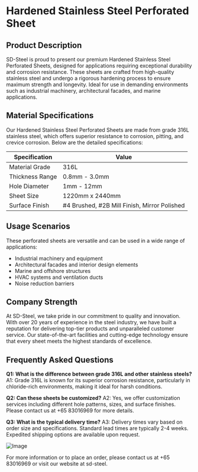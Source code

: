 # Hardened Stainless Steel Perforated Sheet

## Product Description

SD-Steel is proud to present our premium Hardened Stainless Steel Perforated Sheets, designed for applications requiring exceptional durability and corrosion resistance. These sheets are crafted from high-quality stainless steel and undergo a rigorous hardening process to ensure maximum strength and longevity. Ideal for use in demanding environments such as industrial machinery, architectural facades, and marine applications.

## Material Specifications

Our Hardened Stainless Steel Perforated Sheets are made from grade 316L stainless steel, which offers superior resistance to corrosion, pitting, and crevice corrosion. Below are the detailed specifications:

| Specification | Value |
|---------------|-------|
| Material Grade | 316L |
| Thickness Range | 0.8mm - 3.0mm |
| Hole Diameter | 1mm - 12mm |
| Sheet Size | 1220mm x 2440mm |
| Surface Finish | #4 Brushed, #2B Mill Finish, Mirror Polished |

## Usage Scenarios

These perforated sheets are versatile and can be used in a wide range of applications:
- Industrial machinery and equipment
- Architectural facades and interior design elements
- Marine and offshore structures
- HVAC systems and ventilation ducts
- Noise reduction barriers

## Company Strength

At SD-Steel, we take pride in our commitment to quality and innovation. With over 20 years of experience in the steel industry, we have built a reputation for delivering top-tier products and unparalleled customer service. Our state-of-the-art facilities and cutting-edge technology ensure that every sheet meets the highest standards of excellence.

## Frequently Asked Questions

**Q1: What is the difference between grade 316L and other stainless steels?**
A1: Grade 316L is known for its superior corrosion resistance, particularly in chloride-rich environments, making it ideal for harsh conditions.

**Q2: Can these sheets be customized?**
A2: Yes, we offer customization services including different hole patterns, sizes, and surface finishes. Please contact us at +65 83016969 for more details.

**Q3: What is the typical delivery time?**
A3: Delivery times vary based on order size and specifications. Standard lead times are typically 2-4 weeks. Expedited shipping options are available upon request.

![Image](https://github.com/user-attachments/assets/2567258e-e124-4816-932d-1809bd27ef0b)

For more information or to place an order, please contact us at +65 83016969 or visit our website at  sd-steel.